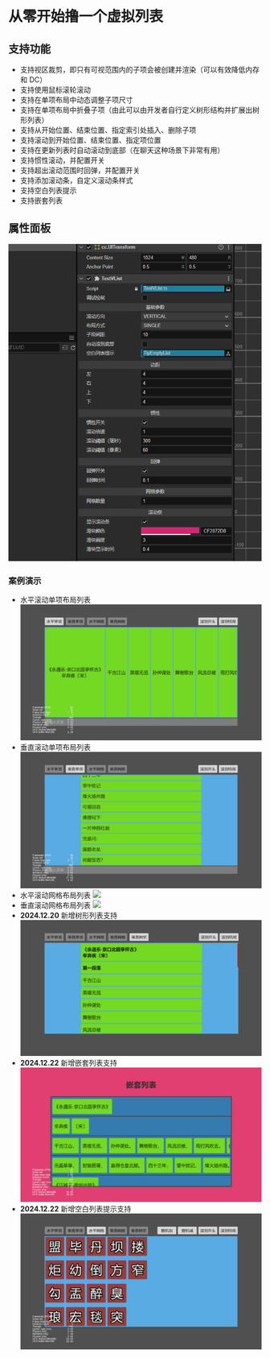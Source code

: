 # 从零开始撸一个虚拟列表

## 支持功能

-   支持视区裁剪，即只有可视范围内的子项会被创建并渲染（可以有效降低内存和 DC）
-   支持使用鼠标滚轮滚动
-   支持在单项布局中动态调整子项尺寸
-   支持在单项布局中折叠子项（由此可以由开发者自行定义树形结构并扩展出树形列表）
-   支持从开始位置、结束位置、指定索引处插入、删除子项
-   支持滚动到开始位置、结束位置、指定项位置
-   支持在更新列表时自动滚动到底部（在聊天这种场景下非常有用）
-   支持惯性滚动，并配置开关
-   支持超出滚动范围时回弹，并配置开关
-   支持添加滚动条，自定义滚动条样式
-   支持空白列表提示
-   支持嵌套列表

## 属性面板

![](./screenshot/panel.gif)

### 案例演示

-   水平滚动单项布局列表
    ![](./screenshot/shlist.gif)
-   垂直滚动单项布局列表
    ![](./screenshot/svlist.gif)
-   水平滚动网格布局列表
    ![](./screenshot/ghlist.gif)
-   垂直滚动网格布局列表
    ![](./screenshot/gvlist.gif)
-   **2024.12.20** 新增树形列表支持
    ![](./screenshot/tvlist.gif)
-   **2024.12.22** 新增嵌套列表支持
    ![](./screenshot/nvlist.gif)
-   **2024.12.22** 新增空白列表提示支持
    ![](./screenshot/empty.gif)
